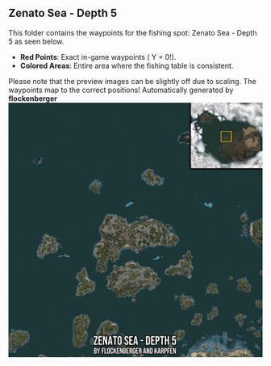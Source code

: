 ## Zenato Sea - Depth 5
This folder contains the waypoints for the fishing spot: Zenato Sea - Depth 5 as seen below.

- **Red Points**: Exact in-game waypoints ( Y = 0!).
- **Colored Areas**: Entire area where the fishing table is consistent.

Please note that the preview images can be slightly off due to scaling. The waypoints map to the correct positions!
Automatically generated by **flockenberger**
![preview_Zenato Sea - Depth 5](./Preview.webp)
